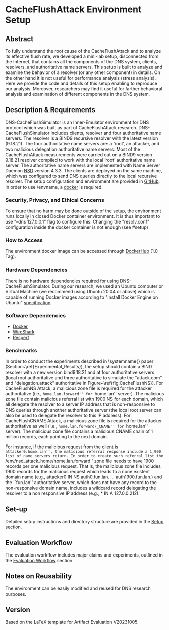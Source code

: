 # CacheFlushAttack Environment Setup

## Abstract

To fully understand the root cause of the CacheFlushAttack and to analyze its effective flush rate, we developed a mini-lab setup, disconnected from the Internet, that contains all the components of the DNS system, clients, resolvers, and authoritative name servers. 
This setup is built to analyze and examine the behavior of a resolver (or any other component) in details.
On the other hand it is not useful for performance analysis (stress analysis).  
Here we provide the code and details of this setup enabling to reproduce our analysis.  Moreover, researchers may find it useful for
farther behavioral analysis and examination of different components in the DNS system.

## Description & Requirements

DNS-CacheFlushSimulator is an Inner-Emulator environment for DNS protocol which was built as part of CacheFlushAttack research.
DNS-CacheFlushSimulator includes clients, resolver and four authoritative name servers. The resolver is a BIND9 recursive resolver with the latest version (9.18.21). The four authoritative name servers are: a ‘root’, an attacker, and two malicious delegation authoritative name servers.
Most of the CacheFlushAttack measurements were carried out on a BIND9 version 9.18.21 resolver compiled to work with the local ‘root’ authoritative name server.
The authoritative name servers are implemented with Name Server Daemon [NSD](https://www.nlnetlabs.nl/projects/nsd/about/) version 4.3.3.
The clients are deployed on the same machine, which was configured to send DNS queries directly to the local recursive resolver. 
The setup configuration and environment are provided in [GitHub](https://github.com/shohamda/CacheFlushSimulator).
In order to use \envname, a [docker](https://docs.docker.com/get-docker/) is required.

### Security, Privacy, and Ethical Concerns

To ensure that no harm may be done outside of the setup, the environment runs locally in closed Docker container environment.
It is thus important to use "–dns 127.0.0.1" flag to configure this.
Changing the "resolv.conf" configuration inside the docker container is not enough (see #setup)

### How to Access
 
The environment docker image can be accessed through [DockerHub](https://hub.docker.com/r/shohamd/cacheflushsimulator) (1.0 Tag).

### Hardware Dependencies

There is no hardware dependencies required for using DNS-CacheFlushSimulator.
During our research, we used an Ubuntu computer or Virtual Machine (we recommend using Ubuntu 20.04 or above) which is capable of running Docker images according to "Install Docker Engine on Ubuntu" [specification](https://docs.docker.com/engine/install/ubuntu/).

### Software Dependencies

- [Docker](https://docs.docker.com/engine/install/ubuntu/)
- [WireShark](https://www.wireshark.org/)
- [Resperf](https://linux.die.net/man/1/resperf)

### Benchmarks

In order to conduct the experiments described in \systemname{} paper (Section~\ref{Experimental_Results}), the setup should contain a BIND resolver with a new version bind9.18.21 and at four authoritative servers (local root authoritative and three authoritative to simulate the "attack.com" and "delegation.attack" authoritative in Figure~\ref{fig:CacheFlushNS}). 
For CacheFlushNS Attack, a malicious zone file is required for the attacker authoritative (i.e., ``home.lan.forward'' for ``home.lan'' server).
The malicious zone file contain malicious referral list with 1900 NS for each domain, which all delegate the resolver to a server IP address that is non-responsive to DNS queries through another authoritative server (the local root server can also be used to delegate the resolver to this
IP address).
For CacheFlushCNAME Attack, a malicious zone file is required for the attacker authoritative as well (i.e., ``home.lan.forward\_CNAME'' for ``home.lan'' server).
The malicious zone file contains a malicious CNAME chain of 1 million records, each pointing to the next domain.

For instance, if the malicious request from the client is ``attacker0.home.lan'', the malicious referral response include a 1,900 list of name servers return. In order to create such referral list the ``/env/nsd\_attack\_home/home.lan.forward'' zone file needs to have 1900 records per one malicious request.
That is, the malicious zone file includes 1900 records for the malicious request which leads to a none existent domain name (e.g., attacker0 IN NS auth0.fun.lan. ... auth1900.fun.lan.) and the ``fun.lan'' authoritative server, which does not have any record to the non-responsive domain name, includes a wildcard record delegating the resolver to a non responsive IP address (e.g., * IN A 127.0.0.212).
## Set-up

Detailed setup instructions and directory structure are provided in the [Setup](#setup) section.

## Evaluation Workflow

The evaluation workflow includes major claims and experiments, outlined in the [Evaluation Workflow](#evaluation-workflow) section.

## Notes on Reusability

The environment can be easily modified and reused for DNS research purposes.

## Version

Based on the LaTeX template for Artifact Evaluation V20231005.

